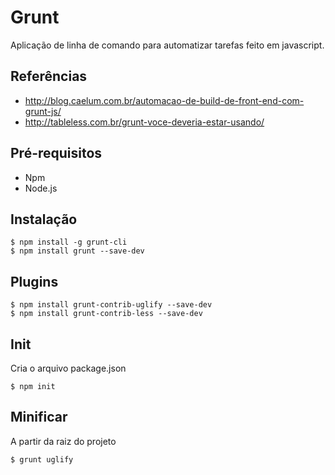 # Grunt

Aplicação de linha de comando para automatizar tarefas feito em javascript.

## Referências

- http://blog.caelum.com.br/automacao-de-build-de-front-end-com-grunt-js/
- http://tableless.com.br/grunt-voce-deveria-estar-usando/

## Pré-requisitos

- Npm
- Node.js

## Instalação

```
$ npm install -g grunt-cli
$ npm install grunt --save-dev
```

## Plugins

```
$ npm install grunt-contrib-uglify --save-dev
$ npm install grunt-contrib-less --save-dev
```

## Init

Cria o arquivo package.json

```
$ npm init
```

## Minificar

A partir da raiz do projeto

```
$ grunt uglify
```
